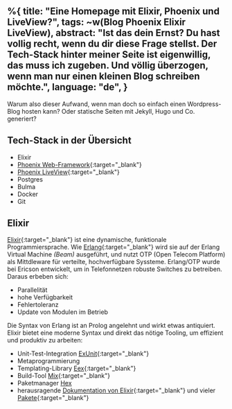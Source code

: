 %{
  title: "Eine Homepage mit Elixir, Phoenix und LiveView?",
  tags: ~w(Blog Phoenix Elixir LiveView),
  abstract: "Ist das dein Ernst? Du hast vollig recht, wenn du dir diese Frage stellst. Der Tech-Stack hinter meiner Seite ist eigenwillig, das muss ich zugeben. Und völlig überzogen, wenn man nur einen kleinen Blog schreiben möchte.",
  language: "de",
}
---
Warum also dieser Aufwand, wenn man doch so einfach einen Wordpress-Blog hosten kann? Oder statische Seiten mit Jekyll, Hugo und Co. generiert? 

## Tech-Stack in der Übersicht

- Elixir
- [Phoenix Web-Framework](https://www.phoenixframework.org/){:target="_blank"}
- [Phoenix LiveView](https://hexdocs.pm/phoenix_live_view/Phoenix.LiveView.html){:target="_blank"}
- Postgres
- Bulma
- Docker
- Git

## Elixir

[Elixir](https://elixir-lang.org){:target="_blank"} ist eine dynamische, funktionale Programmiersprache. Wie [Erlang](https://erlang.org){:target="_blank"} wird sie auf der Erlang Virtual Machine *(Beam)* ausgeführt, und nutzt OTP (Open Telecom Platform) als Mittdleware für verteilte, hochverfügbare Syssteme. Erlang/OTP wurde bei Ericson entwickelt, um in Telefonnetzen robuste Switches zu betreiben. Daraus erbeben sich:

- Parallelität
- hohe Verfügbarkeit
- Fehlertoleranz
- Update von Modulen im Betrieb

Die Syntax von Erlang ist an Prolog angelehnt und wirkt etwas antiquiert. Elixir bietet eine moderne Syntax und direkt das nötige Tooling, um effizient und produktiv zu arbeiten:

- Unit-Test-Integration [ExUnit](https://hexdocs.pm/ex_unit/ExUnit.html){:target="_blank"}
- Metaprogrammierung
- Templating-Library [Eex](https://hexdocs.pm/eex/EEx.html){:target="_blank"}
- Build-Tool [Mix](https://hexdocs.pm/eex/EEx.html){:target="_blank"}
- Paketmanager [Hex](https://hex.pm)
- herausragende [Dokumentation von Elixir](https://hexdocs.pm/elixir){:target="_blank"} und vieler [Pakete](https://hexdocs.pm/){:target="_blank"}

